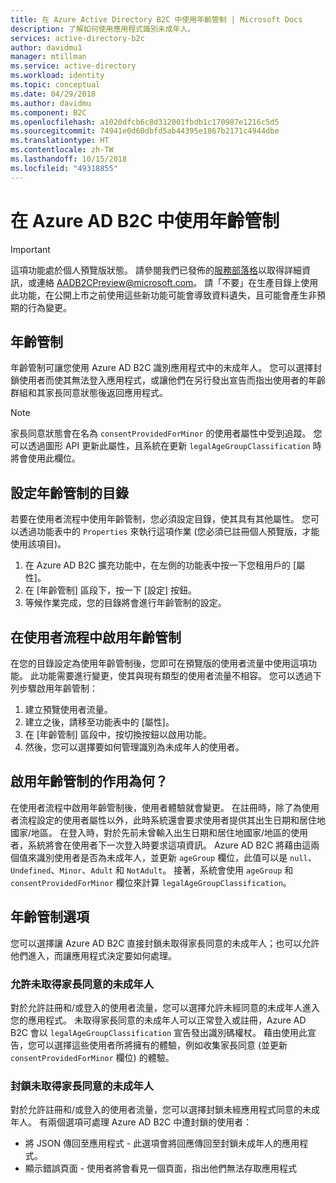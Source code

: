 ```yaml
---
title: 在 Azure Active Directory B2C 中使用年齡管制 | Microsoft Docs
description: 了解如何使用應用程式識別未成年人。
services: active-directory-b2c
author: davidmu1
manager: mtillman
ms.service: active-directory
ms.workload: identity
ms.topic: conceptual
ms.date: 04/29/2018
ms.author: davidmu
ms.component: B2C
ms.openlocfilehash: a1020dfcb6c8d312001fbdb1c170987e1216c5d5
ms.sourcegitcommit: 74941e0d60dbfd5ab44395e1867b2171c4944dbe
ms.translationtype: HT
ms.contentlocale: zh-TW
ms.lasthandoff: 10/15/2018
ms.locfileid: "49318855"
---
```

# <a name="using-age-gating-in-azure-ad-b2c"></a>在 Azure AD B2C 中使用年齡管制

>[!IMPORTANT]
>這項功能處於個人預覽版狀態。  請參閱我們已發佈的[服務部落格](https://blogs.msdn.microsoft.com/azureadb2c/)以取得詳細資訊，或連絡 AADB2CPreview@microsoft.com。  請「不要」在生產目錄上使用此功能，在公開上市之前使用這些新功能可能會導致資料遺失，且可能會產生非預期的行為變更。  
>

## <a name="age-gating"></a>年齡管制
年齡管制可讓您使用 Azure AD B2C 識別應用程式中的未成年人。  您可以選擇封鎖使用者而使其無法登入應用程式，或讓他們在另行發出宣告而指出使用者的年齡群組和其家長同意狀態後返回應用程式。  

>[!NOTE]
>家長同意狀態會在名為 `consentProvidedForMinor` 的使用者屬性中受到追蹤。  您可以透過圖形 API 更新此屬性，且系統在更新 `legalAgeGroupClassification` 時將會使用此欄位。
>

## <a name="setting-up-your-directory-for-age-gating"></a>設定年齡管制的目錄
若要在使用者流程中使用年齡管制，您必須設定目錄，使其具有其他屬性。 您可以透過功能表中的 `Properties` 來執行這項作業 (您必須已註冊個人預覽版，才能使用該項目)。  
1. 在 Azure AD B2C 擴充功能中，在左側的功能表中按一下您租用戶的 [屬性]。
2. 在 [年齡管制] 區段下，按一下 [設定] 按鈕。
3. 等候作業完成，您的目錄將會進行年齡管制的設定。

## <a name="enabling-age-gating-in-your-user-flow"></a>在使用者流程中啟用年齡管制
在您的目錄設定為使用年齡管制後，您即可在預覽版的使用者流量中使用這項功能。  此功能需要進行變更，使其與現有類型的使用者流量不相容。  您可以透過下列步驟啟用年齡管制：
1. 建立預覽使用者流量。
2. 建立之後，請移至功能表中的 [屬性]。
3. 在 [年齡管制] 區段中，按切換按鈕以啟用功能。
4. 然後，您可以選擇要如何管理識別為未成年人的使用者。

## <a name="what-does-enabling-age-gating-do"></a>啟用年齡管制的作用為何？
在使用者流程中啟用年齡管制後，使用者體驗就會變更。  在註冊時，除了為使用者流程設定的使用者屬性以外，此時系統還會要求使用者提供其出生日期和居住地國家/地區。  在登入時，對於先前未曾輸入出生日期和居住地國家/地區的使用者，系統將會在使用者下一次登入時要求這項資訊。  Azure AD B2C 將藉由這兩個值來識別使用者是否為未成年人，並更新 `ageGroup` 欄位，此值可以是 `null`、`Undefined`、`Minor`、`Adult` 和 `NotAdult`。  接著，系統會使用 `ageGroup` 和 `consentProvidedForMinor` 欄位來計算 `legalAgeGroupClassification`。 

## <a name="age-gating-options"></a>年齡管制選項
您可以選擇讓 Azure AD B2C 直接封鎖未取得家長同意的未成年人；也可以允許他們進入，而讓應用程式決定要如何處理。  

### <a name="allowing-minors-without-parental-consent"></a>允許未取得家長同意的未成年人
對於允許註冊和/或登入的使用者流量，您可以選擇允許未經同意的未成年人進入您的應用程式。  未取得家長同意的未成年人可以正常登入或註冊，Azure AD B2C 會以 `legalAgeGroupClassification` 宣告發出識別碼權杖。  藉由使用此宣告，您可以選擇這些使用者所將擁有的體驗，例如收集家長同意 (並更新 `consentProvidedForMinor` 欄位) 的體驗。

### <a name="blocking-minors-without-parental-consent"></a>封鎖未取得家長同意的未成年人
對於允許註冊和/或登入的使用者流量，您可以選擇封鎖未經應用程式同意的未成年人。  有兩個選項可處理 Azure AD B2C 中遭封鎖的使用者：
* 將 JSON 傳回至應用程式 - 此選項會將回應傳回至封鎖未成年人的應用程式。
* 顯示錯誤頁面 - 使用者將會看見一個頁面，指出他們無法存取應用程式
